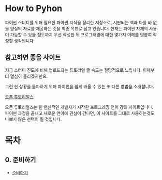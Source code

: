 How to Pyhon
====

파이썬 스터디를 위해 필요한 파이썬 지식을 정리한 저장소로, 시판되는 책과 다를 바 없을 양질의 자료를 제공하는 것을 최종 목표로 삼고 있습니다. 현재는 파이썬 자체의 사용이 가능할 수 있을 정도까지 우선 작성한 뒤 프로그래밍에 대한 몇가지 이해를 덧붙여 작성할 생각입니다.

## 참고하면 좋을 사이트
지금 스터디 진도에 비해 업로드되는 튜토리얼 글 속도는 절망적으로 느립니다. 이제부터 열심히 올리겠지만요.

그런 현 상황을 돌파하기 위해 파이썬을 쉽게 배울 수 있는 또 다른 방법을 소개합니다.

[오픈 튜토리얼스](https://opentutorials.org/course/1750)

오픈 튜토리얼스는 한 헌신적인 개발자가 시작한 프로그래밍 언어 강의 사이트입니다. 파이썬 과정을 끝내고 새로운 언어에 관심이 간다면, 이 사이트를 그대로 사용하는것도 나쁘지 않은 선택이 될 것입니다.

# 목차
## 0. 준비하기
 * [준비하기](./0.md)
